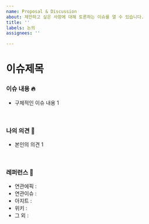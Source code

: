```yaml
---
name: Proposal & Discussion
about: 제안하고 싶은 사항에 대해 토론하는 이슈를 열 수 있습니다.
title: ''
labels: 논의
assignees: ''

---
```


# 이슈제목

### 이슈 내용 🔥

- 구체적인 이슈 내용 1

<br/>

### 나의 의견 🎤

- 본인의 의견 1

<br/>

### 레퍼런스 🔗

- 연관에픽 :
- 연관이슈 :
- 아지트 :
- 위키 :
- 그 외 :
